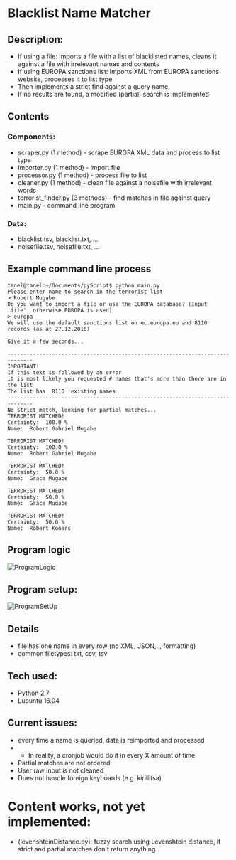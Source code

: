 # Blacklist Name Matcher

## Description:
* If using a file: Imports a file with a list of blacklisted names, cleans it against a file with irrelevant names and contents
* If using EUROPA sanctions list: Imports XML from EUROPA sanctions website, processes it to list type
* Then implements a strict find against a query name,
* If no results are found, a modified (partial) search is implemented

## Contents
### Components:
* scraper.py (1 method) - scrape EUROPA XML data and process to list type
* importer.py (1 method) - import file
* processor.py (1 method) - process file to list
* cleaner.py (1 method) - clean file against a noisefile with irrelevant words
* terrorist_finder.py (3 methods) - find matches in file against query
* main.py - command line program

### Data:
* blacklist.tsv, blacklist.txt, ...
* noisefile.tsv, noisefile.txt, ...

## Example command line process
```
tanel@tanel:~/Documents/pyScript$ python main.py
Please enter name to search in the terrorist list 
> Robert Mugabe
Do you want to import a file or use the EUROPA database? (Input 'file', otherwise EUROPA is used) 
> europa
We will use the default sanctions list on ec.europa.eu and 8110 records (as at 27.12.2016)

Give it a few seconds...

------------------------------------------------------------------------------
IMPORTANT!
If this text is followed by an error
it is most likely you requested # names that's more than there are in the list
The list has  8110  existing names
------------------------------------------------------------------------------
No strict match, looking for partial matches...
TERRORIST MATCHED!
Certainty:  100.0 %
Name:  Robert Gabriel Mugabe

TERRORIST MATCHED!
Certainty:  100.0 %
Name:  Robert Gabriel Mugabe

TERRORIST MATCHED!
Certainty:  50.0 %
Name:  Grace Mugabe

TERRORIST MATCHED!
Certainty:  50.0 %
Name:  Grace Mugabe

TERRORIST MATCHED!
Certainty:  50.0 %
Name:  Robert Konars

```

## Program logic
![ProgramLogic](https://cloud.githubusercontent.com/assets/5417573/21502037/920f0464-cc55-11e6-998b-1b6ab22875c1.png)

## Program setup:
![ProgramSetUp](https://cloud.githubusercontent.com/assets/5417573/21502040/94a5c28a-cc55-11e6-9d41-a9ca784a58c9.png)

## Details
* file has one name in every row (no XML, JSON,.., formatting)
* common filetypes: txt, csv, tsv

## Tech used:
* Python 2.7
* Lubuntu 16.04

## Current issues:
* every time a name is queried, data is reimported and processed
* * In reality, a cronjob would do it in every X amount of time
* Partial matches are not ordered
* User raw input is not cleaned
* Does not handle foreign keyboards (e.g. kirillitsa)

# Content works, not yet implemented:
* (levenshteinDistance.py): fuzzy search using Levenshtein distance, if strict and partial matches don't return anything